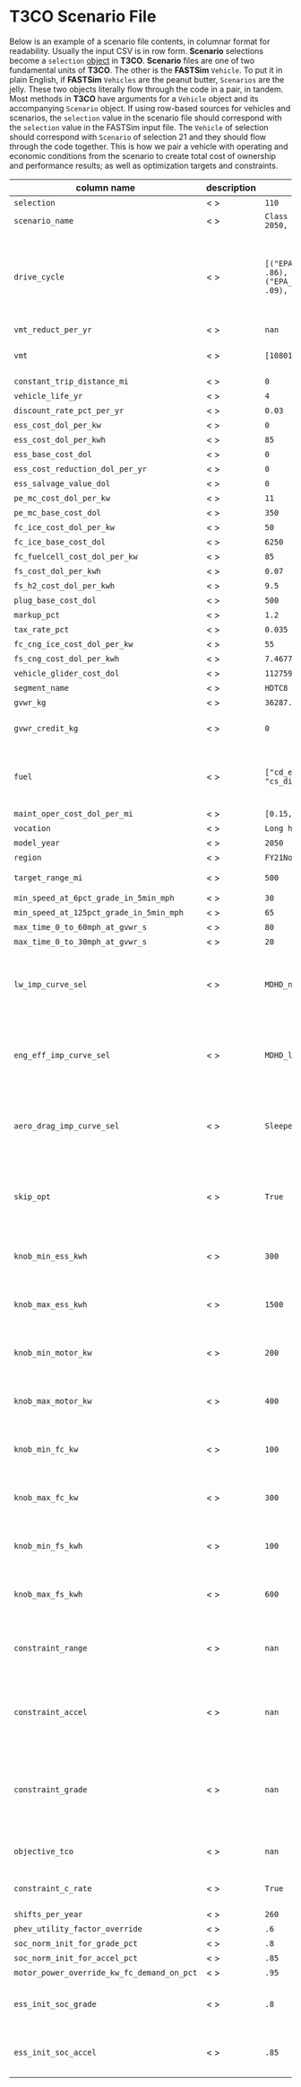 # T3CO Scenario File

Below is an example of a scenario file contents, in columnar format for readability. Usually the input CSV is in row form. **Scenario** selections become a `selection` [object](https://github.com/NREL/T3CO-private/blob/9c0b19327fb60672185f087bea195a059e919cf2/t3co/run_scenario.py#L113) in **T3CO**. **Scenario** files are one of two fundamental units of **T3CO**. The other is the **FASTSim** `Vehicle`. To put it in plain English, if **FASTSim** `Vehicles` are the peanut butter, `Scenarios` are the jelly. These two objects literally flow through the code in a pair, in tandem. Most methods in **T3CO** have arguments for a `Vehicle` object and its accompanying `Scenario` object. If using row-based sources for vehicles and scenarios, the `selection` value in the scenario file should correspond with the `selection` value in the FASTSim input file. The `Vehicle` of selection should correspond with `Scenario` of selection 21 and they should flow through the code together. This is how we pair a vehicle with operating and economic conditions from the scenario to create total cost of ownership and performance results; as well as optimization targets and constraints.

|column name| description |example value| type/bounds |
|---|---|----|----|
|`selection`|<  >| `110`| NA |
|`scenario_name`|<  >| `Class 8 Sleeper cab mid roof (PHEV, 2050, no program)`| NA |
|`drive_cycle`|<  >| `[("EPA_Ph2_rural_interstate_65mph.csv", .86), ("EPA_Ph2_urban_highway_55mph.csv", .09), ("EPA_Ph2_transient.csv", .05)]`| Strings are drive cycle names or full paths to drive cycle. If using only one drive cycle,can be a single string. If using a composite set of cycles, must be a list of tuples. First tuple element is drive cycle string, second element is a float between 0 and 1:`string or [(string,float),...]` |
|`vmt_reduct_per_yr`| < > |`nan`| `[0, inf]` |
|`vmt`| < > |`[108010,117983,114998,104732]`| Should have a vmt entry in the list for every year the vehicle is operational based on `vehicle_life_yr`: `[int,...]` |
|`constant_trip_distance_mi`| < > |`0`| `int` |
|`vehicle_life_yr`| < > |`4`| `int` |
|`discount_rate_pct_per_yr`| < > |`0.03`| `float [0,1]` |
|`ess_cost_dol_per_kw`| < > |`0`| `float` |
|`ess_cost_dol_per_kwh`| < > |`85`| `float`|
|`ess_base_cost_dol`| < > |`0`| `float`|
|`ess_cost_reduction_dol_per_yr`| < > |`0`| `float`|
|`ess_salvage_value_dol`| < > |`0`| `float`|
|`pe_mc_cost_dol_per_kw`| < > |`11`| `float`|
|`pe_mc_base_cost_dol`| < > |`350`| `float`|
|`fc_ice_cost_dol_per_kw`| < > |`50`| `float`|
|`fc_ice_base_cost_dol`| < > |`6250`| `float`|
|`fc_fuelcell_cost_dol_per_kw`| < > |`85`| `float`|
|`fs_cost_dol_per_kwh`| < > |`0.07`| `float`|
|`fs_h2_cost_dol_per_kwh`| < > |`9.5`| `float`|
|`plug_base_cost_dol`| < > |`500`| `float`|
|`markup_pct`| < > |`1.2`| `float`|
|`tax_rate_pct`| < > |`0.035`| `float`|
|`fc_cng_ice_cost_dol_per_kw`| < > |`55`|`float` |
|`fs_cng_cost_dol_per_kwh`| < > |`7.467735503`|`float` |
|`vehicle_glider_cost_dol`| < > |`112759`| `float`|
|`segment_name`| < > |`HDTC8`| `string`|
|`gvwr_kg`| < > |`36287.43275`| `float`|
|`gvwr_credit_kg`| < > |`0`| amount [kg] vehicle can exceed GVWR[kg], applies during component sizing during optimization `int`|
|`fuel`| < > |`["cd_electricity", "cd_diesel", "cs_diesel"]`| multiple fuel types are permissible, or a single type can be input. For PHEVs, there *must* be specified two Charge Depleting and on Charge Sustaining as shown`string or [string,...]` |
|`maint_oper_cost_dol_per_mi`|< > |`[0.15,0.16,...0.19]`| `float list`|
|`vocation`|< > |`Long haul`| `string`|
|`model_year`|< > |`2050`| `int` |
|`region`|< > |`FY21NoProgram`| `string`|
|`target_range_mi`|< > |`500`|`float` Note: for PHEVs, T3CO will meet this requirement in CD mode |
|`min_speed_at_6pct_grade_in_5min_mph`|< > |`30`|`float` |
|`min_speed_at_125pct_grade_in_5min_mph`|< > |`65`|`float` |
|`max_time_0_to_60mph_at_gvwr_s`|< > |`80`|`float` |
|`max_time_0_to_30mph_at_gvwr_s`|< > |`20`|`float` |
|`lw_imp_curve_sel`|< > |`MDHD_noprogram_2050`| `string` Optimization "knob" handling. For certain knobs, there are curves that apply. This value references a column in the light-weighting curves file. Example: [light weighting curves](https://github.com/NREL/T3CO-private/blob/master/run_scripts/external_resources/tda_example/matlltwt_imp_cost_curves_for_tda_in_t3co.csv). Referenced in `sweep.py` [here](https://github.com/NREL/T3CO-private/blob/934dc4718c8a3aeef296bdf39abd6952d65c88f6/run_scripts/sweep.py#L537) |
|`eng_eff_imp_curve_sel`| < > |`MDHD_large_noprogram_2050`| `string` Optimization "knob" handling. For certain knobs, there are curves that apply. This value references a column in the engine efficiency improvement curves file. Example: [engine efficiency curves](https://github.com/NREL/T3CO-private/blob/master/run_scripts/external_resources/tda_example/eng_imp_cost_curves_for_tda_in_t3co.csv). Referenced in `sweep.py` [here](https://github.com/NREL/T3CO-private/blob/934dc4718c8a3aeef296bdf39abd6952d65c88f6/run_scripts/sweep.py#L537) |
|`aero_drag_imp_curve_sel`| < > |`SleeperTractorMidRoof_noprogram_2050`|  `string` Optimization "knob" handling. For certain knobs, there are curves that apply. This value references a column in the drag coefficient improvement curves file. Example: [drag coefficient curves](https://github.com/NREL/T3CO-private/blob/master/run_scripts/external_resources/tda_example/aero_imp_cost_curves_for_tda_in_t3co.csv). Referenced in `sweep.py` [here](https://github.com/NREL/T3CO-private/blob/934dc4718c8a3aeef296bdf39abd6952d65c88f6/run_scripts/sweep.py#L537) |
|`skip_opt`| < > |`True`| Important column! Though it's a bit buried, this column will designate whether this scenario and vehicle combination should be optimized or not. If `True`, then optimization is skipped.`True or False`|
|`knob_min_ess_kwh`| < > | `300`| `nan or float` Optimization settings If this "knob" has a min and max value input from user, it implies that this opimization parameter should be used. |
|`knob_max_ess_kwh`| < > | `1500`| `nan or float` Optimization settings If this "knob" has a min and max value input from user, it implies that this opimization parameter should be used. |
|`knob_min_motor_kw`| < > | `200`| `nan or float` Optimization settings If this "knob" has a min and max value input from user, it implies that this opimization parameter should be used. |
|`knob_max_motor_kw`| < > | `400`| `nan or float` Optimization settings If this "knob" has a min and max value input from user, it implies that this opimization parameter should be used. |
|`knob_min_fc_kw`| < > | `100`| `nan or float` Optimization settings If this "knob" has a min and max value input from user, it implies that this opimization parameter should be used. |
|`knob_max_fc_kw`| < > | `300`| `nan or float` Optimization settings If this "knob" has a min and max value input from user, it implies that this opimization parameter should be used. |
|`knob_min_fs_kwh`| < > | `100`| `nan or float` Optimization settings If this "knob" has a min and max value input from user, it implies that this opimization parameter should be used. |
|`knob_max_fs_kwh`| < > | `600`| `nan or float` Optimization settings If this "knob" has a min and max value input from user, it implies that this opimization parameter should be used. |
|`constraint_range`| < > | `nan`| `True or False` Optimization setting. If True, then the constraint is applied and tests for range must be met or exceeded. Test threshold designated by value in `target_range_mi`|
|`constraint_accel`| < > |`nan`| `True or False` Optimization setting. If True, then the constraint is applied and tests for acceleratiion. must be met or exceeded Test threshold designated by value in `max_time_0_to_60mph_at_gvwr_s and max_time_0_to_30mph_at_gvwr_s`|
|`constraint_grade`| < > |`nan`| `True or False` Optimization setting. If True, then the constraint is applied and tests for grade must be met or exceeded Test threshold designated by value in `min_speed_at_6pct_grade_in_5min_mph and min_speed_at_125pct_grade_in_5min_mph`|
|`objective_tco`|  < > | `nan`| `True or False` Optimization setting. If True, then the objective to minimize Total Cost of Ownership is applied. |
|`constraint_c_rate`|  < > | `True`| `True or False` Optimization setting. If True, then the constraint for c rate is applied|
|`shifts_per_year`|  < > | `260`| PHEVs only! See [PHEV Docs](./PHEVs.md#special-inputs)|
|`phev_utility_factor_override`|  < > | `.6`| PHEVs only! See [PHEV Docs](./PHEVs.md#special-inputs)|
|`soc_norm_init_for_grade_pct`|  < > | `.8`| PHEVs only! See [PHEV Docs](./PHEVs.md#special-inputs)|
|`soc_norm_init_for_accel_pct`|  < > | `.85`| PHEVs only! See [PHEV Docs](./PHEVs.md#special-inputs)|
|`motor_power_override_kw_fc_demand_on_pct`|  < > | `.95`| PHEV specific inputs. See [PHEV Docs](./PHEVs.md#special-inputs)|
|`ess_init_soc_grade`|  < > | `.8`|`[0,1]` For BEV or HEV, during grade test, if initial SOC override is desired, rather than using the [FASTSim + T3CO intial SOC regime](acceleration_and_grade_tests.md#default-initial-socs-)|
|`ess_init_soc_accel`| < > |`.85`|`[0,1]`  For BEV or HEV, during grade test, if initial SOC override is desired, rather than using the [FASTSim + T3CO intial SOC regime](acceleration_and_grade_tests.md#default-initial-socs-)|
